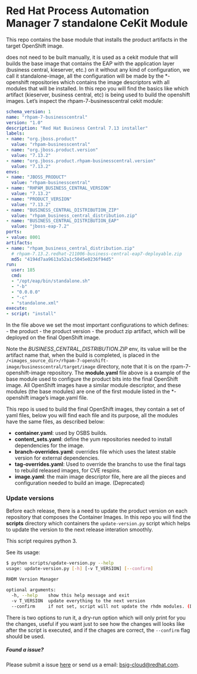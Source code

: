 # Red Hat Process Automation Manager 7 standalone CeKit Module

This repo contains the base module that installs the product artifacts in the target OpenShift image.

does not need to be built manually, it is used as a cekit module  that will builds the base image that contains
the EAP with the application layer (business central, kieserver, etc.) on it without any kind of configuration, we call
it standalone-image, all the configuration will be made by the *-openshift repositories which contains the image
descriptors with all modules that will be installed. In this repo you will find the basics like which artifact
(kieserver, business central, etc) is being used to build the openshift images.
Let’s inspect the rhpam-7-businesscentral cekit module:


```yaml
schema_version: 1
name: "rhpam-7-businesscentral"
version: "1.0"
description: "Red Hat Business Central 7.13 installer"
labels:
- name: "org.jboss.product"
  value: "rhpam-businesscentral"
- name: "org.jboss.product.version"
  value: "7.13.2"
- name: "org.jboss.product.rhpam-businesscentral.version"
  value: "7.13.2"
envs:
- name: "JBOSS_PRODUCT"
  value: "rhpam-businesscentral"
- name: "RHPAM_BUSINESS_CENTRAL_VERSION"
  value: "7.13.2"
- name: "PRODUCT_VERSION"
  value: "7.13.2"
- name: "BUSINESS_CENTRAL_DISTRIBUTION_ZIP"
  value: "rhpam_business_central_distribution.zip"
- name: "BUSINESS_CENTRAL_DISTRIBUTION_EAP"
  value: "jboss-eap-7.2"
ports:
- value: 8001
artifacts:
- name: "rhpam_business_central_distribution.zip"
  # rhpam-7.13.2.redhat-211006-business-central-eap7-deployable.zip
  md5: "4194d7aa9613a52a1c5045e0236f94d5"
run:
  user: 185
  cmd:
  - "/opt/eap/bin/standalone.sh"
  - "-b"
  - "0.0.0.0"
  - "-c"
  - "standalone.xml"
execute:
- script: "install"

```

In the file above we set the most important configurations to which defines:
    - the product
    - the product version
    - the product zip artifact, which will be deployed on the final OpenShift image.

Note the *BUSINESS_CENTRAL_DISTRIBUTION.ZIP* env, its value will be the artifact name that, when the build is completed,
is placed in the `/<images_source_dir>/rhpam-7-openshift-image/businesscentral/target/image` directory,
note that it is on the rpam-7-openshift-image repository. The **module.yaml** file above is a example of
the base module used to configure the product bits into the final OpenShift image. All OpenShift images have a
similar module descriptor, and these modules (the base modules) are one of the first module listed in the
 *-openshift image’s image.yaml file.



This repo is used to build the final OpenShift images, they contain a set of yaml files, below you will find each
file and its purpose, all the modules have the same files, as described below:

 - **container.yaml**: used by OSBS builds.
 - **content_sets.yaml**: define the yum repositories needed to install dependencies for the image.
 - **branch-overrides.yaml**: overrides file which uses the latest stable version for external dependencies.
 - **tag-overrides.yaml**: Used to override the branchs to use the final tags to rebuild released images, for CVE respins.
 - **image.yaml**: the main image descriptor file, here are all the pieces and configuration needed to build an image. (Deprecated)


### Update versions

Before each release, there is a need to update the product version on each repository that composes the Container
Images.
In this repo you will find the **scripts** directory which containers the `update-version.py` script which helps to
update the version to the next release interation smoothly.

This script requires python 3.


See its usage:
```bash
$ python scripts/update-version.py --help
usage: update-version.py [-h] [-v T_VERSION] [--confirm]

RHDM Version Manager

optional arguments:
  -h, --help    show this help message and exit
  -v T_VERSION  update everything to the next version
  --confirm     if not set, script will not update the rhdm modules. (Dry run)
```


There is two options to run it, a dry-run option which will only print for you the changes, useful if you want just to see
how the changes will looks like after the script is executed, and if the chages are correct, the `--confirm` flag
should be used.

 ##### Found a issue?
 Please submit a issue [here](https://issues.jboss.org/projects/KIECLOUD) or send us a email: bsig-cloud@redhat.com.
